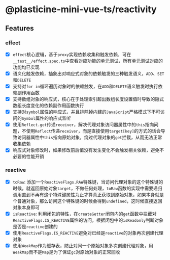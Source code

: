 # @plasticine-mini-vue-ts/reactivity

## Features

### effect

- [x] `effect`核心逻辑，基于`proxy`实现依赖收集和触发依赖，可在`__test__/effect.spec.ts`中查看对应功能的单元测试，所有单元测试对应的功能均已实现
- [x] 语义化触发依赖，抽象出对响应式对象的依赖触发的三种触发语义，`ADD`、`SET`和`DELETE`
- [x] 支持对`for in`循环遍历对象时的依赖触发，在`ADD`和`DELETE`语义触发时执行依赖副作用函数
- [x] 支持数组对象的响应式，核心在于处理索引超出数组长度设置值时导致的隐式数组长度变化的依赖副作用函数执行
- [x] 支持对`symbol`属性的响应式，并且排除掉内建的`JavaScript`严格模式下不可访问的`Symbol`属性的响应式监听
- [x] 使用`Reflect.get`传递`receiver`，解决代理对象访问器属性中的`this`指向问题，不使用`Reflect`传递`receiver`，而是直接使用`target[key]`的方式的话会导致访问器属性中`this`指向原始对象，绕过代理对象的`get`拦截，从而无法正常收集依赖
- [x] 响应式对象修改时，如果修改前后值没有发生变化不会触发相关依赖，避免不必要的性能开销

### reactive

- [x] `toRaw`: 添加一个`ReactiveFlags.RAW`特殊键，当访问代理对象的这个特殊键的时候，就返回原始对象`target`，不做任何处理，`toRaw`函数的实现中需要递归调用直到不再有这个特殊键属性为止才算真正获取到原始对象，如果本身就是个普通对象，那么访问这个特殊键的时候会得到`undefined`，这时候直接返回对象本身即可
- [x] `isReactive`: 利用闭包的特性，在`createGetter`闭包内的`get`函数中拦截对`ReactiveFlags.IS_REACTIVE`属性的访问，根据闭包中的`isReadonly`判断对象是否是`reactive`创建的
- [x] 使用`ReactiveFlags.IS_REACTIVE`避免对已经是`reactive`的对象再次创建代理对象
- [x] 使用`WeakMap`作为缓存表，防止对同一个原始对象多次创建代理对象，用`WeakMap`而不是`Map`是为了保证`gc`对原始对象的正常回收
